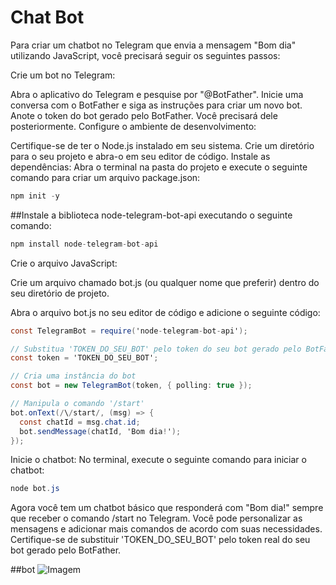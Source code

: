 # Chat Bot

Para criar um chatbot no Telegram que envia a mensagem "Bom dia" utilizando JavaScript, você precisará seguir os seguintes passos:

Crie um bot no Telegram:

Abra o aplicativo do Telegram e pesquise por "@BotFather".
Inicie uma conversa com o BotFather e siga as instruções para criar um novo bot.
Anote o token do bot gerado pelo BotFather. Você precisará dele posteriormente.
Configure o ambiente de desenvolvimento:

Certifique-se de ter o Node.js instalado em seu sistema.
Crie um diretório para o seu projeto e abra-o em seu editor de código.
Instale as dependências:
Abra o terminal na pasta do projeto e execute o seguinte comando para criar um arquivo package.json:

```csharp
npm init -y
```
##Instale a biblioteca node-telegram-bot-api executando o seguinte comando:

```csharp
npm install node-telegram-bot-api
```
Crie o arquivo JavaScript:

Crie um arquivo chamado bot.js (ou qualquer nome que preferir) dentro do seu diretório de projeto.

Abra o arquivo bot.js no seu editor de código e adicione o seguinte código:
```csharp
const TelegramBot = require('node-telegram-bot-api');

// Substitua 'TOKEN_DO_SEU_BOT' pelo token do seu bot gerado pelo BotFather
const token = 'TOKEN_DO_SEU_BOT';

// Cria uma instância do bot
const bot = new TelegramBot(token, { polling: true });

// Manipula o comando '/start'
bot.onText(/\/start/, (msg) => {
  const chatId = msg.chat.id;
  bot.sendMessage(chatId, 'Bom dia!');
});
```
Inicie o chatbot:
No terminal, execute o seguinte comando para iniciar o chatbot:
```csharp
node bot.js
```
Agora você tem um chatbot básico que responderá com "Bom dia!" sempre que receber o comando /start no Telegram. Você pode personalizar as mensagens e adicionar mais comandos de acordo com suas necessidades. Certifique-se de substituir 'TOKEN_DO_SEU_BOT' pelo token real do seu bot gerado pelo BotFather.

##bot
![Imagem](https://github.com/Thiago771414/imagensProjetos/commit/fef7ec266048873f0dff3d7edd088dcb026c0502)
